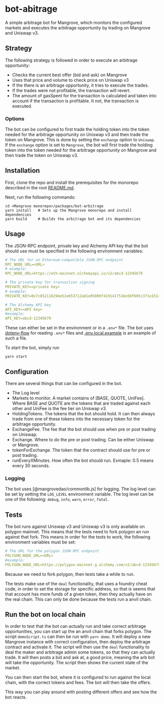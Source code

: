 # bot-abitrage

A simple arbitrage bot for Mangrove, which monitors the configured markets and executes the arbitrage opportunity by trading on Mangrove and Uniswap v3.

## Strategy

The following strategy is followed in order to execute an arbitrage opportunity:

- Checks the current best offer (bid and ask) on Mangrove
- Uses that price and volume to check price on Uniswap v3
- If the there is an arbitrage opportunity, it tries to execute the trades.
- If the trades were not profitable, the transaction will revert.
- The amount of gasSpent for the transaction is calculated and taken into account if the transaction is profitable. It not, the transaction is executed.

### Options

The bot can be configured to first trade the holding token into the token needed for the arbitrage opportunity on Uniswap v3 and then trade the token on Mangrove. This is done by setting the `exchange` option to `Uniswap`. If the `exchange` option is set to `Mangrove`, the bot will first trade the holding token into the token needed for the arbitrage opportunity on Mangrove and then trade the token on Uniswap v3.

## Installation

First, clone the repo and install the prerequisites for the monorepo described in the root [README.md](../../README.md).

Next, run the following commands:

```shell
cd <Mangrove monorepo>/packages/bot-arbitrage
yarn install   # Sets up the Mangrove monorepo and install dependencies
yarn build     # Builds the arbitrage bot and its dependencies
```

## Usage

The JSON-RPC endpoint, private key and Alchemy API key that the bot should use must be specified in the following environment variables:

```yaml
# The URL for an Ethereum-compatible JSON-RPC endpoint
RPC_NODE_URL=<URL>
# example:
RPC_NODE_URL=https://eth-mainnet.alchemyapi.io/v2/abcd-12345679

# The private key for transaction signing
PRIVATE_KEY=<private key>
# example:
PRIVATE_KEY=0x7c852118294e51e653712a81e05800f419141751be58f605c371e15141b007a6

# The Alchemy API key
API_KEY=<API key>
#example:
API_KEY=abcd-12345679

```

These can either be set in the environment or in a `.env*` file. The bot uses [dotenv-flow](https://github.com/kerimdzhanov/dotenv-flow) for reading `.env*` files and [.env.local.example](.env.local.example) is an example of such a file.

To start the bot, simply run

```shell
yarn start
```

## Configuration

There are several things that can be configured in the bot.

- The Log level
- Markets to monitor. A market contains of [BASE, QUOTE, UniFee]. Where BASE and QUOTE are the tokens that are traded against each other and UniFee is the fee tier on Uniswap v3.
- HoldingTokens. The tokens that the bot should hold. It can then always trade from one of these tokens into the necessary token for the arbitrage opportunity.
- ExchangeFee. The fee that the bot should use when pre or post trading on Uniswap.
- Exchange. Where to do the pre or post trading. Can be either Uniswap or Mangrove.
- tokenForExchange. The token that the contract should use for pre or post trading.
- runEveryXMinutes. How often the bot should run. Exmaple: 0.5 means every 30 seconds.

### Logging

The bot uses [@mangrovedao/commonlib.js] for logging. The log level can be set by setting the `LOG_LEVEL` environment variable. The log level can be one of the following: `debug`, `info`, `warn`, `error`, `fatal`.

## Tests

The bot runs against Uniswap v3 and Uniswap v3 is only available on polygon mainnet. This means that the tests need to fork polygon an run against that fork. This means in order for the tests to work, the following environment variables must be set:

```yaml
# The URL for the polygon JSON-RPC endpoint
POLYGON_NODE_URL=<URL>
#example:
POLYGON_NODE_URL=https://polygon-mainnet.g.alchemy.com/v2/abcd-12345679
```

Because we need to fork polygon, then tests take a while to run.

The tests make use of the `deal` functionality, that uses a foundry cheat code, in order to set the storage for specific address, so that is seems that that account has more funds of a given token, then they actually have on the real chain. This can only be done because the tests run a anvil chain.

## Run the bot on local chain

In order to test that the bot can actually run and take correct arbitrage opportunities, you can start up the an anvil chain that forks polygon. The script `demoScript.ts` can then be run with `yarn demo`. It will deploy a new Mangrove instance with correct configuration, then deploy the arbitrage contract and activate it. The script will then use the `deal` functionality to deal the maker and arbitrage admin some tokens, so that they can actually trade. It will then posts a bid and ask at, a good price, meaning the arb bot will take the opportunity. The script then shows the current state of the market.

You can then start the bot, where it is configured to run against the local chain, with the correct tokens and fees. The bot will then take the offers.

This way you can play around with posting different offers and see how the bot reacts.
